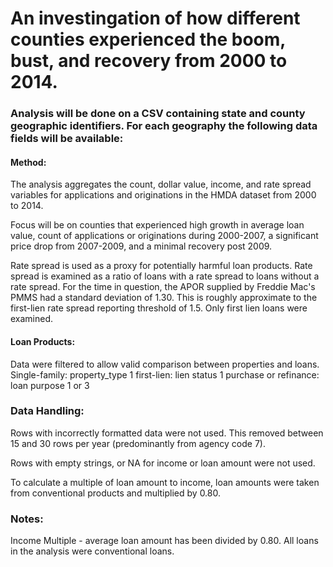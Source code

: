 # An investingation of how different counties experienced the boom, bust, and recovery from 2000 to 2014.

### Analysis will be done on a CSV containing state and county geographic identifiers. For each geography the following data fields will be available:


#### Method:
The analysis aggregates the count, dollar value, income, and rate spread variables for applications and originations in the HMDA dataset from 2000 to 2014.

Focus will be on counties that experienced high growth in average loan value, count of applications or originations during 2000-2007, a significant price drop from 2007-2009, and a minimal recovery post 2009.

Rate spread is used as a proxy for potentially harmful loan products. Rate spread is examined as a ratio of loans with a rate spread to loans without a rate spread. For the time in question, the APOR supplied by Freddie Mac's PMMS had a standard deviation of 1.30. This is roughly approximate to the first-lien rate spread reporting threshold of 1.5. Only first lien loans were examined.

#### Loan Products:
Data were filtered to allow valid comparison between properties and loans.
Single-family: property_type 1
first-lien: lien status 1
purchase or refinance: loan purpose 1 or 3

### Data Handling:
Rows with incorrectly formatted data were not used. This removed between 15 and 30 rows per year (predominantly from agency code 7).

Rows with empty strings, or NA for income or loan amount were not used.

To calculate a multiple of loan amount to income, loan amounts were taken from conventional products and multiplied by 0.80.

### Notes:
Income Multiple - average loan amount has been divided by 0.80. All loans in the analysis were conventional loans.
